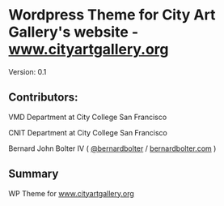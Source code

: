 # Wordpress Theme for City Art Gallery's website - www.cityartgallery.org

Version: 0.1

## Contributors:

VMD Department at City College San Francisco

CNIT Department at City College San Francisco


Bernard John Bolter IV ( [@bernardbolter](http://twitter.com/bernardbolter)  / [bernardbolter.com](http://www.bernardbolter.com) )

## Summary

WP Theme for www.cityartgallery.org
